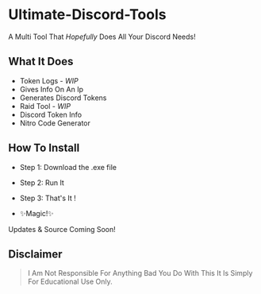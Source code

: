 # Ultimate-Discord-Tools
A Multi Tool That *Hopefully* Does All Your Discord Needs!
## What It Does
 

- Token Logs   - *WIP*
- Gives Info On An Ip
- Generates Discord Tokens
- Raid Tool    - *WIP*
- Discord Token Info
- Nitro Code Generator

## How To Install

- Step 1:    Download the .exe file
- Step 2:    Run It
- Step 3:    That's It !

- ✨Magic!✨


Updates & Source Coming Soon!



## Disclaimer
>I Am Not Responsible For Anything Bad
You Do With This It Is Simply For
Educational Use Only.
